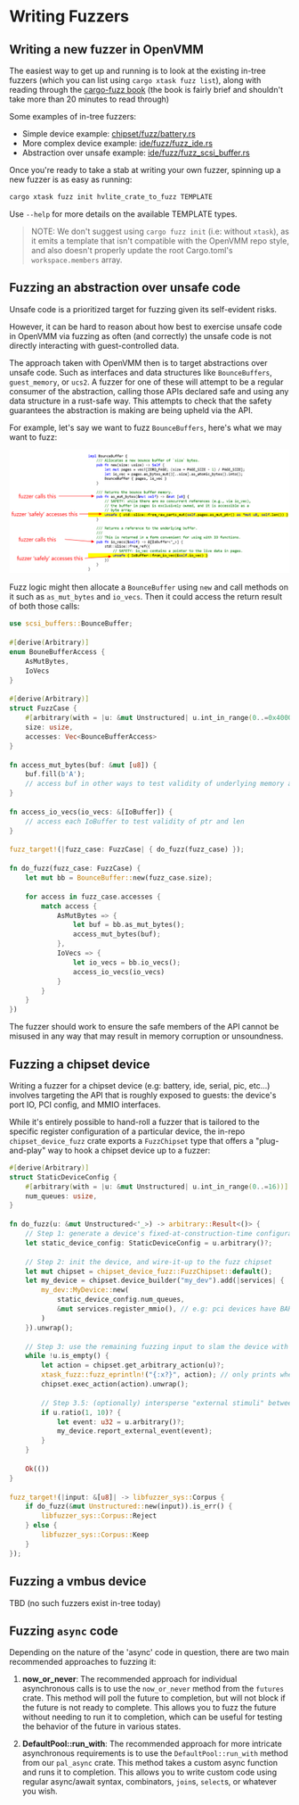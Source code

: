 # Writing Fuzzers

## Writing a new fuzzer in OpenVMM

The easiest way to get up and running is to look at the existing in-tree fuzzers
(which you can list using `cargo xtask fuzz list`), along with reading through
the [cargo-fuzz book](https://rust-fuzz.github.io/book/cargo-fuzz.html) (the
book is fairly brief and shouldn't take more than 20 minutes to read through)

Some examples of in-tree fuzzers:

* Simple device example: [chipset/fuzz/battery.rs][fuzz_battery_url]
* More complex device example: [ide/fuzz/fuzz_ide.rs][fuzz_ide_url]
* Abstraction over unsafe example: [ide/fuzz/fuzz_scsi_buffer.rs][fuzz_scsi_buffer_url]

[fuzz_battery_url]: https://github.com/microsoft/hvlite/blob/main/vm/devices/chipset/fuzz/fuzz_battery.rs
[fuzz_ide_url]: https://github.com/microsoft/hvlite/blob/main/vm/devices/storage/ide/fuzz/fuzz_ide.rs
[fuzz_scsi_buffer_url]: https://github.com/microsoft/hvlite/blob/main/vm/devices/storage/scsi_buffers/fuzz/fuzz_scsi_buffers.rs

Once you're ready to take a stab at writing your own fuzzer, spinning up a new
fuzzer is as easy as running:

```bash
cargo xtask fuzz init hvlite_crate_to_fuzz TEMPLATE
```

Use `--help` for more details on the available TEMPLATE types.

> NOTE: We don't suggest using `cargo fuzz init` (i.e: without `xtask`), as it
> emits a template that isn't compatible with the OpenVMM repo style, and also
> doesn't properly update the root Cargo.toml's `workspace.members` array.

## Fuzzing an abstraction over unsafe code

Unsafe code is a prioritized target for fuzzing given its self-evident risks.

However, it can be hard to reason about how best to exercise unsafe code in OpenVMM
via fuzzing as often (and correctly) the unsafe code is not directly interacting
with guest-controlled data.

The approach taken with OpenVMM then is to target abstractions over unsafe code.
Such as interfaces and data structures like `BounceBuffers`, `guest_memory`, or
`ucs2`. A fuzzer for one of these will attempt to be a regular consumer of the
abstraction, calling those APIs declared safe and using any data structure in a
rust-safe way. This attempts to check that the safety guarantees the abstraction
is making are being upheld via the API.

For example, let's say we want to fuzz `BounceBuffers`, here's what we may
want to fuzz:

![BounceBuffers Example](../images/fuzz_abstraction_example.png "Overview of the safe API exposed by BounceBuffers")

Fuzz logic might then allocate a `BounceBuffer` using `new` and call methods on
it such as `as_mut_bytes` and `io_vecs`. Then it could access the return result
of both those calls:

```rust
use scsi_buffers::BounceBuffer;

#[derive(Arbitrary)]
enum BouneBufferAccess {
    AsMutBytes,
    IoVecs
}

#[derive(Arbitrary)]
struct FuzzCase {
    #[arbitrary(with = |u: &mut Unstructured| u.int_in_range(0..=0x40000))]
    size: usize,
    accesses: Vec<BounceBufferAccess>
}

fn access_mut_bytes(buf: &mut [u8]) {
    buf.fill(b'A');
    // access buf in other ways to test validity of underlying memory and slice
}

fn access_io_vecs(io_vecs: &[IoBuffer]) {
    // access each IoBuffer to test validity of ptr and len
}

fuzz_target!(|fuzz_case: FuzzCase| { do_fuzz(fuzz_case) });

fn do_fuzz(fuzz_case: FuzzCase) {
    let mut bb = BounceBuffer::new(fuzz_case.size);

    for access in fuzz_case.accesses {
        match access {
            AsMutBytes => {
                let buf = bb.as_mut_bytes();
                access_mut_bytes(buf);
            },
            IoVecs => {
                let io_vecs = bb.io_vecs();
                access_io_vecs(io_vecs)
            }
        }
    }
})
```

The fuzzer should work to ensure the safe members of the API cannot be misused
in any way that may result in memory corruption or unsoundness.

## Fuzzing a chipset device

Writing a fuzzer for a chipset device (e.g: battery, ide, serial, pic,
etc...) involves targeting the API that is roughly exposed to guests: the
device's port IO, PCI config, and MMIO interfaces.

While it's entirely possible to hand-roll a fuzzer that is tailored to the
specific register configuration of a particular device, the in-repo
`chipset_device_fuzz` crate exports a `FuzzChipset` type that offers a
"plug-and-play" way to hook a chipset device up to a fuzzer:

```rust
#[derive(Arbitrary)]
struct StaticDeviceConfig {
    #[arbitrary(with = |u: &mut Unstructured| u.int_in_range(0..=16))]
    num_queues: usize,
}

fn do_fuzz(u: &mut Unstructured<'_>) -> arbitrary::Result<()> {
    // Step 1: generate a device's fixed-at-construction-time configuration
    let static_device_config: StaticDeviceConfig = u.arbitrary()?;

    // Step 2: init the device, and wire-it-up to the fuzz chipset
    let mut chipset = chipset_device_fuzz::FuzzChipset::default();
    let my_device = chipset.device_builder("my_dev").add(|services| {
        my_dev::MyDevice::new(
            static_device_config.num_queues,
            &mut services.register_mmio(), // e.g: pci devices have BARs to remap their MMIO intercepts
        )
    }).unwrap();

    // Step 3: use the remaining fuzzing input to slam the device with chipset events
    while !u.is_empty() {
        let action = chipset.get_arbitrary_action(u)?;
        xtask_fuzz::fuzz_eprintln!("{:x?}", action); // only prints when running a repro
        chipset.exec_action(action).unwrap();

        // Step 3.5: (optionally) intersperse "external stimuli" between chipset actions
        if u.ratio(1, 10)? {
            let event: u32 = u.arbitrary()?;
            my_device.report_external_event(event);
        }
    }

    Ok(())
}

fuzz_target!(|input: &[u8]| -> libfuzzer_sys::Corpus {
    if do_fuzz(&mut Unstructured::new(input)).is_err() {
        libfuzzer_sys::Corpus::Reject
    } else {
        libfuzzer_sys::Corpus::Keep
    }
});
```

## Fuzzing a vmbus device

TBD (no such fuzzers exist in-tree today)

## Fuzzing `async` code

Depending on the nature of the 'async' code in question, there are two main
recommended approaches to fuzzing it:

1. **now_or_never**: The recommended approach for individual asynchronous calls
    is to use the `now_or_never` method from the `futures` crate. This method
    will poll the future to completion, but will not block if the future is
    not ready to complete. This allows you to fuzz the future without needing
    to run it to completion, which can be useful for testing the behavior of
    the future in various states.

2. **DefaultPool::run_with**: The recommended approach for more intricate
    asynchronous requirements is to use the `DefaultPool::run_with` method from
    our `pal_async` crate. This method takes a custom async function and runs it
    to completion. This allows you to write custom code using regular async/await
    syntax, combinators, `join`s, `select`s, or whatever you wish.
